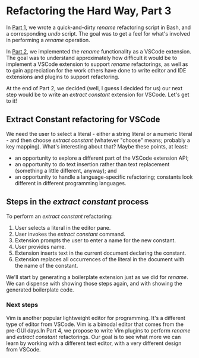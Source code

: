 # Refactoring the Hard Way, Part 3

In <a href="">Part 1</a>, we wrote a quick-and-dirty _rename_ refactoring script in Bash, and a corresponding _undo_ script. The goal was to get a feel for what's involved in performing a _rename_ operation. 

In <a href="">Part 2</a>, we implemented the _rename_ functionality as a VSCode extension. The goal was to understand approximately how difficult it would be to implement a VSCode extension to support _rename_ refactorings, as well as to gain appreciation for the work others have done to write editor and IDE extensions and plugins to support refactoring. 

At the end of Part 2, we decided (well, I guess I decided for us) our next step would be to write an _extract constant_ extension for VSCode. Let's get to it!

## Extract Constant refactoring for VSCode 

We need the user to select a literal - either a string literal or a numeric literal - and then choose _extract constant_ (whatever "choose" means; probably a key mapping). What's interesting about that? Maybe these points, at least: 

- an opportunity to explore a different part of the VSCode extension API;
- an opportunity to do text insertion rather than text replacement (something a little different, anyway); and  
- an opportunity to handle a language-specific refactoring; constants look different in different programming languages.

## Steps in the _extract constant_ process 

To perform an _extract constant_ refactoring: 

1. User selects a literal in the editor pane.
2. User invokes the _extract constant_ command.
3. Extension prompts the user to enter a name for the new constant. 
4. User provides name.
5. Extension inserts text in the current document declaring the constant. 
6. Extension replaces all occurrences of the literal in the document with the name of the constant.

We'll start by generating a boilerplate extension just as we did for _rename_. We can dispense with showing those steps again, and with showing the generated boilerplate code. 






### Next steps

Vim is another popular lightweight editor for programming. It's a different type of editor from VSCode. Vim is a bimodal editor that comes from the pre-GUI days.In Part 4, we propose to write Vim plugins to perform _rename_ and _extract constant_ refactorings. Our goal is to see what more we can learn by working with a different text editor, with a very different design from VSCode. 
